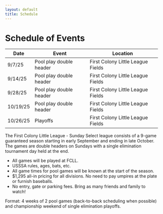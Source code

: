 ```yaml
---
layout: default
title: Schedule
---
```


# Schedule of Events

| Date           | Event     | Location                          |
|----------------|-----------|-----------------------------------|
| 9/7/25  | Pool play double header  | First Colony Little League Fields |
| 9/14/25 |  Pool play double header | First Colony Little League Fields |
| 9/28/25 | Pool play double header   | First Colony Little League Fields |
| 10/19/25  | Pool play double header | First Colony Little League Fields |
| 10/26/25 | Playoffs | First Colony Little League Fields |

The First Colony Little League - Sunday Select league consists of a 9-game guaranteed season starting in early September and ending in late October. The games are double headers on Sundays with a single elimination tournament day held at the end. 

- All games will be played at FCLL.
- USSSA rules, ages, bats, etc.  
- All game times for pool games will be known at the start of the season.
- $1,295 all-in pricing for all divisions. No need to pay umpires at the plate or furnish baseballs.  
- No entry, gate or parking fees. Bring as many friends and family to watch!

Format: 4 weeks of 2 pool games (back-to-back scheduling when possible) and championship weekend of single elimination playoffs.
